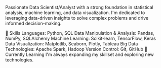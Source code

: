 Passionate Data Scientist/Analyst with a strong foundation in statistical analysis, machine learning, and data visualization. I'm dedicated to leveraging data-driven insights to solve complex problems and drive informed decision-making.

🔬 Skills
Languages: Python, SQL 
Data Manipulation & Analysis: Pandas, NumPy, SQLAlchemy
Machine Learning: Scikit-learn, TensorFlow, Keras
Data Visualization: Matplotlib, Seaborn, Plotly, Tableau
Big Data Technologies: Apache Spark, Hadoop
Version Control: Git, GitHub
🌱 Currently Learning
I'm always expanding my skillset and exploring new technologies.
